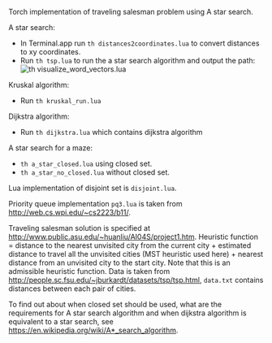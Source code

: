 Torch implementation of traveling salesman problem using A star search.

A star search:
- In Terminal.app run `th distances2coordinates.lua` to convert distances to xy coordinates.
- Run `th tsp.lua` to run the a star search algorithm and output the path: ![th visualize_word_vectors.lua](https://github.com/vivanov879/traveling_salesman/blob/master/tsp_solution.png)

Kruskal algorithm:
- Run `th kruskal_run.lua`


Dijkstra algorithm:
- Run `th dijkstra.lua` which contains dijkstra algorithm


A star search for a maze:
- `th a_star_closed.lua` using closed set.
- `th a_star_no_closed.lua` without closed set.

Lua implementation of disjoint set is `disjoint.lua`.


Priority queue implementation `pq3.lua` is taken from http://web.cs.wpi.edu/~cs2223/b11/.


Traveling salesman solution is specified at http://www.public.asu.edu/~huanliu/AI04S/project1.htm. Heuristic function = distance to the nearest unvisited city from the current city + estimated distance to travel all the unvisited cities (MST heuristic used here) + nearest distance from an unvisited city to the start city. Note that this is an admissible heuristic function.
Data is taken from http://people.sc.fsu.edu/~jburkardt/datasets/tsp/tsp.html, `data.txt` contains distances between each pair of cities.

To find out about when closed set should be used, what are the requirements for A star search algorithm and when dijkstra algorithm is equivalent to a star search, see https://en.wikipedia.org/wiki/A*_search_algorithm.


